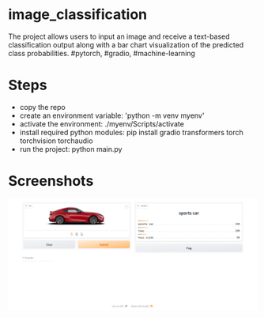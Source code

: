# image_classification
The project allows users to input an image and receive a text-based classification output along with a bar chart visualization of the predicted class probabilities. #pytorch, #gradio, #machine-learning

# Steps
- copy the repo
- create an environment variable: 'python -m venv myenv'
- activate the environment: ./myenv/Scripts/activate
- install required python modules: pip install gradio transformers torch torchvision torchaudio
- run the project: python main.py

# Screenshots

![Screenshot](image/Screenshot%202024-07-15%20at%2007-00-02%20Gradio.png)
